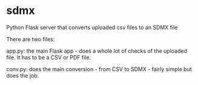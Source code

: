 # sdmx
Python Flask server that converts uploaded csv files to an SDMX file 

There are two files:

app.py: the main Flask app - does a whole lot of checks of the uploaded file. It has to be a CSV or PDF file. 

conv.py: does the main conversion - from CSV to SDMX - fairly simple but does the job. 
